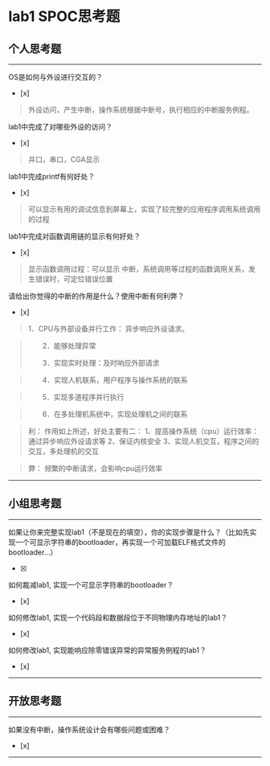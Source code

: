 # lab1 SPOC思考题

## 个人思考题

---

OS是如何与外设进行交互的？
- [x]  

>   外设访问，产生中断，操作系统根据中断号，执行相应的中断服务例程。

lab1中完成了对哪些外设的访问？
- [x]  

>  并口，串口，CGA显示

lab1中完成printf有何好处？
- [x]  

>  可以显示有用的调试信息到屏幕上，实现了较完整的应用程序调用系统调用的过程

lab1中完成对函数调用链的显示有何好处？
- [x]  

>  显示函数调用过程：可以显示 中断，系统调用等过程的函数调用关系，发生错误时，可定位错误位置

请给出你觉得的中断的作用是什么？使用中断有何利弊？
- [x]  

>   1．CPU与外部设备并行工作： 异步响应外设请求。

>
>　　2．能够处理异常
>
>　　3．实现实时处理：及时响应外部请求

>
>　　4．实现人机联系，用户程序与操作系统的联系 

>
>　　5．实现多道程序并行执行

>
>　　6．在多处理机系统中，实现处理机之间的联系 

>
>  利： 作用如上所述，好处主要有二： 1、提高操作系统（cpu）运行效率：通过异步响应外设请求等     2、保证内核安全     3、实现人机交互，程序之间的交互，多处理机的交互

>
>  弊： 频繁的中断请求，会影响cpu运行效率
　　
---

## 小组思考题

---

如果让你来完整实现lab1（不是现在的填空），你的实现步骤是什么？（比如先实现一个可显示字符串的bootloader，再实现一个可加载ELF格式文件的bootloader...）


- [x]  

> 

如何裁减lab1, 实现一个可显示字符串的bootloader？
- [x]  

> 

如何修改lab1, 实现一个代码段和数据段位于不同物理内存地址的lab1？
- [x]  

> 

如何修改lab1, 实现能响应除零错误异常的异常服务例程的lab1？
- [x]  

> 


---

## 开放思考题

---

如果没有中断，操作系统设计会有哪些问题或困难？
- [x]  

>  

---
